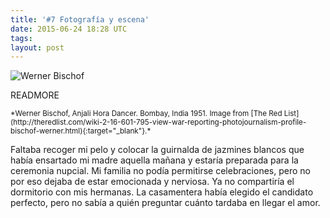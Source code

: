 ```yaml
---
title: '#7 Fotografía y escena'
date: 2015-06-24 18:28 UTC
tags: 
layout: post
---
```

![Werner Bischof](/2015-foto/Werner-Bischof-Anjali-Hora-Dancer-Bombay-1951.png)

READMORE

<small> 
*Werner Bischof, Anjali Hora Dancer. Bombay, India 1951. Image from [The Red List](http://theredlist.com/wiki-2-16-601-795-view-war-reporting-photojournalism-profile-bischof-werner.html){:target="_blank"}.*
</small>

Faltaba recoger mi pelo y colocar la guirnalda de jazmines blancos que había ensartado mi madre aquella mañana y estaría preparada para la ceremonia nupcial. Mi familia no podía permitirse celebraciones, pero no por eso dejaba de estar emocionada y nerviosa. Ya no compartiría el dormitorio con mis hermanas. La casamentera había elegido el candidato perfecto, pero no sabía a quién preguntar cuánto tardaba en llegar el amor.